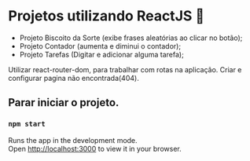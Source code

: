 # Projetos utilizando ReactJS :rocket:

- Projeto Biscoito da Sorte (exibe frases aleatórias ao clicar no botão);
- Projeto Contador (aumenta e diminui o contador);
- Projeto Tarefas (Digitar e adicionar alguma tarefa);

Utilizar react-router-dom, para trabalhar com rotas na aplicação. 
Criar e configurar pagina não encontrada(404).

## Parar iniciar o projeto.
### `npm start`

Runs the app in the development mode.\
Open [http://localhost:3000](http://localhost:3000) to view it in your browser.

